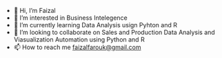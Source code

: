 - 👋 Hi, I’m Faizal
- 👀 I’m interested in Business Intelegence
- 🌱 I’m currently learning Data Analysis usign Pyhton and R
- 💞️ I’m looking to collaborate on Sales and Production Data Analysis and Viasualization Automation using Python and R
- 📫 How to reach me faizalfarouk@gmail.com

<!---
icaal456/icaal456 is a ✨ special ✨ repository because its `README.md` (this file) appears on your GitHub profile.
You can click the Preview link to take a look at your changes.
--->
